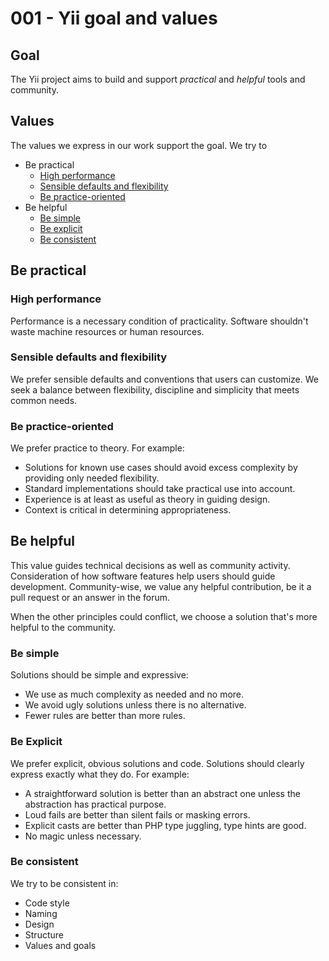 # 001 - Yii goal and values

## Goal

The Yii project aims to build and support _practical_ and _helpful_ tools and community.

## Values

The values we express in our work support the goal. We try to

- Be practical
    - [High performance](#high-performance)
    - [Sensible defaults and flexibility](#sensible-defaults-and-flexibility)
    - [Be practice-oriented](#be-practice-oriented)
- Be helpful
    - [Be simple](#be-simple)
    - [Be explicit](#be-explicit)
    - [Be consistent](#be-consistent)
    
## Be practical

### High performance

Performance is a necessary condition of practicality. Software shouldn't waste machine resources or human resources.

### Sensible defaults and flexibility

We prefer sensible defaults and conventions that users can customize.
We seek a balance between flexibility, discipline and simplicity that meets common needs.

### Be practice-oriented

We prefer practice to theory. For example:

- Solutions for known use cases should avoid excess complexity by providing only needed flexibility.
- Standard implementations should take practical use into account.
- Experience is at least as useful as theory in guiding design.
- Context is critical in determining appropriateness.

## Be helpful

This value guides technical decisions as well as community activity.
Consideration of how software features help users should guide development.
Community-wise, we value any helpful contribution, be it a pull request or an answer in the forum.

When the other principles could conflict, we choose a solution that's more helpful to the community.

### Be simple

Solutions should be simple and expressive:

- We use as much complexity as needed and no more.
- We avoid ugly solutions unless there is no alternative.
- Fewer rules are better than more rules.

### Be Explicit

We prefer explicit, obvious solutions and code. Solutions should clearly express exactly what they do. For example:

- A straightforward solution is better than an abstract one unless the abstraction has practical purpose.
- Loud fails are better than silent fails or masking errors.
- Explicit casts are better than PHP type juggling, type hints are good.
- No magic unless necessary.

### Be consistent

We try to be consistent in:

- Code style
- Naming
- Design
- Structure
- Values and goals

